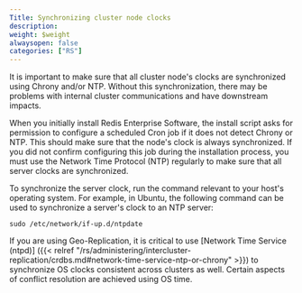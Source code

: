 ```yaml
---
Title: Synchronizing cluster node clocks
description:
weight: $weight
alwaysopen: false
categories: ["RS"]
---
```

It is important to make sure that all cluster node's clocks are synchronized
using Chrony and/or NTP. Without this synchronization, there may be
problems with internal cluster communications and have downstream
impacts.

When you initially install Redis Enterprise Software, the install script
asks for permission to configure a scheduled Cron job if it does not
detect Chrony or NTP. This should make sure that the node's clock is always
synchronized. If you did not confirm configuring this job during the
installation process, you must use the Network Time Protocol (NTP)
regularly to make sure that all server clocks are synchronized.

To synchronize the server clock, run the command relevant to your host's
operating system. For example, in Ubuntu, the following command can be
used to synchronize a server's clock to an NTP server:

```src
sudo /etc/network/if-up.d/ntpdate
```

If you are using Geo-Replication, it is critical to use [Network Time Service (ntpd)]
({{< relref "/rs/administering/intercluster-replication/crdbs.md#network-time-service-ntp-or-chrony" >}})
to synchronize OS clocks consistent across clusters as well. Certain aspects of conflict
resolution are achieved using OS time.

